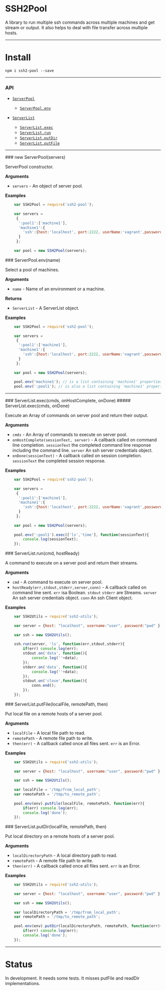 # SSH2Pool

A library to run multiple ssh commands across multiple machines and get stream or output.
It also helps to deal with file transfer across multiple hosts.

---------------------------------------


# Install

```npm i ssh2-pool --save```

---------------------------------------

### API

* [`ServerPool`](#ServerPool)
    * [`ServerPool.env`](#env)

* [`ServerList`]()
    * [`ServerList.exec`](#exec)
    * [`ServerList.run`](#run)
    * [`ServerList.putDir`](#putDir)
    * [`ServerList.putFile`](#putFile)

---------------------------------------


<a name="ServerPool" />
### new ServerPool(servers)

ServerPool constructor.

__Arguments__

* `servers` - An object of server pool.

__Examples__

```js
    var SSH2Pool = require('ssh2-pool');
    
    var servers = 
     {
      ':pool1':['machine1'],
      'machine1':{
        'ssh':{host:'localhost', port:2222, userName:'vagrant',password:'vagrant'}
      }
     };
    
    var pool = new SSH2Pool(servers);
```


<a name="ServerPool.env" />
### ServerPool.env(name)

Select a pool of machines.

__Arguments__

* `name` - Name of an environment or a machine.

__Returns__

* `ServerList` - A ServerList object.

__Examples__

```js
    var SSH2Pool = require('ssh2-pool');
    
    var servers = 
     {
      ':pool1':['machine1'],
      'machine1':{
        'ssh':{host:'localhost', port:2222, userName:'vagrant',password:'vagrant'}
      }
     };
    
    var pool = new SSH2Pool(servers);
    
    pool.env('machine1'); // is a list containing 'machine1' properties
    pool.env(':pool1'); // is also a list containing 'machine1' properties
```

---------------------------------------


<a name="ServerList.exec" />
### ServerList.exec(cmds, onHostComplete, onDone)
##### ServerList.exec(cmds, onDone)

Execute an Array of commands on server pool and return their output.

__Arguments__

* `cmds` - An Array of commands to execute on server pool.
* `onHostComplete(sessionText, server)` - A callback called on command line completion. 
    `sessionText` the completed command line response including the command line.
    `server` An ssh server credentials object.
* `onDone(sessionText)` - A callback called on session completion. 
    `sessionText` the completed session response.

__Examples__

```js
    var SSH2Pool = require('ssh2-pool');
    
    var servers = 
     {
      ':pool1':['machine1'],
      'machine1':{
        'ssh':{host:'localhost', port:2222, userName:'vagrant',password:'vagrant'}
      }
     };
    
    var pool = new SSH2Pool(servers);
    
    pool.env(':pool1').exec(['ls','time'], function(sessionText){
        console.log(sessionText);
    });
```


<a name="ServerList.run" />
### ServerList.run(cmd, hostReady)

A command to execute on a server pool and return their streams.

__Arguments__

* `cmd` - A command to execute on server pool.
* `hostReady(err,stdout,stderr,server,conn)` - A callback called on command line sent. 
    `err` isa Boolean.
    `stdout` `stderr` are Streams.
    `server` An ssh server credentials object.
    `conn` An ssh Client object.

__Examples__

```js
    var SSH2Utils = require('ssh2-utils');
    
    var server = {host: "localhost", username:"user", password:"pwd" };
    
    var ssh = new SSH2Utils();
    
    ssh.run(server, 'ls', function(err,stdout,stderr){
        if(err) console.log(err);
        stdout.on('data', function(){
            console.log(''+data);
        });
        stderr.on('data', function(){
            console.log(''+data);
        });
        stdout.on('close',function(){
            conn.end();
        });
    });
```


<a name="ServerList.putFile" />
### ServerList.putFile(localFile, remotePath, then)

Put local file on a remote hosts of a server pool.

__Arguments__

* `localFile` - A local file path to read.
* `remotePath` - A remote file path to write.
* `then(err)` - A callback called once all files sent. 
    `err` is an Error.

__Examples__

```js
    var SSH2Utils = require('ssh2-utils');
    
    var server = {host: "localhost", username:"user", password:"pwd" };
    
    var ssh = new SSH2Utils();
        
    var localFile = '/tmp/from_local_path';
    var remotePath = '/tmp/to_remote_path';
    
    pool.env(env).putFile(localFile, remotePath, function(err){
        if(err) console.log(err);
        console.log('done');
    });
```


<a name="ServerList.putDir" />
### ServerList.putDir(localFile, remotePath, then)

Put local directory on a remote hosts of a server pool.

__Arguments__

* `localDirectoryPath` - A local directory path to read.
* `remotePath` - A remote file path to write.
* `then(err)` - A callback called once all files sent. 
    `err` is an Error.

__Examples__

```js
    var SSH2Utils = require('ssh2-utils');
    
    var server = {host: "localhost", username:"user", password:"pwd" };
    
    var ssh = new SSH2Utils();
        
    var localDirectoryPath = '/tmp/from_local_path';
    var remotePath = '/tmp/to_remote_path';
    
    pool.env(env).putDir(localDirectoryPath, remotePath, function(err){
        if(err) console.log(err);
        console.log('done');
    });
```

---------------------------------------


# Status

In development. It needs some tests. It misses putFile and readDir implementations.